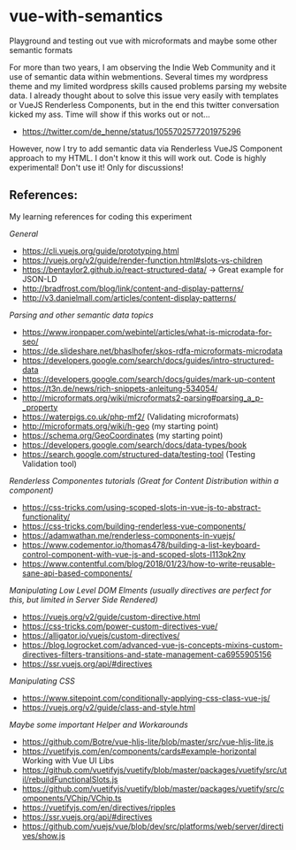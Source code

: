 # vue-with-semantics
Playground and testing out vue with microformats and maybe some other semantic formats

For more than two years, I am observing the Indie Web Community and it use of semantic data within webmentions. Several times my wordpress theme and my limited wordpress skills caused problems parsing my website data. I already thought about to solve this issue very easily with templates or VueJS Renderless Components, but in the end this twitter conversation kicked my ass. Time will show if this works out or not...
* https://twitter.com/de_henne/status/1055702577201975296

However, now I try to add semantic data via Renderless VueJS Component approach to my HTML. I don't know it this will work out. Code is highly experimental! Don't use it! Only for discussions!

## References:

My learning references for coding this experiment

_General_
* https://cli.vuejs.org/guide/prototyping.html
* https://vuejs.org/v2/guide/render-function.html#slots-vs-children
* https://bentaylor2.github.io/react-structured-data/ -> Great example for JSON-LD
* http://bradfrost.com/blog/link/content-and-display-patterns/
* http://v3.danielmall.com/articles/content-display-patterns/

_Parsing and other semantic data topics_
* https://www.ironpaper.com/webintel/articles/what-is-microdata-for-seo/
* https://de.slideshare.net/bhaslhofer/skos-rdfa-microformats-microdata
* https://developers.google.com/search/docs/guides/intro-structured-data
* https://developers.google.com/search/docs/guides/mark-up-content
* https://t3n.de/news/rich-snippets-anleitung-534054/
* http://microformats.org/wiki/microformats2-parsing#parsing_a_p-_property
* https://waterpigs.co.uk/php-mf2/ (Validating microformats)
* http://microformats.org/wiki/h-geo (my starting point)
* https://schema.org/GeoCoordinates (my starting point)
* https://developers.google.com/search/docs/data-types/book
* https://search.google.com/structured-data/testing-tool (Testing Validation tool)

_Renderless Componentes tutorials (Great for Content Distribution within a component)_
* https://css-tricks.com/using-scoped-slots-in-vue-js-to-abstract-functionality/
* https://css-tricks.com/building-renderless-vue-components/
* https://adamwathan.me/renderless-components-in-vuejs/
* https://www.codementor.io/thomas478/building-a-list-keyboard-control-component-with-vue-js-and-scoped-slots-l113pk2ny
* https://www.contentful.com/blog/2018/01/23/how-to-write-reusable-sane-api-based-components/

_Manipulating Low Level DOM Elments (usually directives are perfect for this, but limited in Server Side Rendered)_
* https://vuejs.org/v2/guide/custom-directive.html
* https://css-tricks.com/power-custom-directives-vue/
* https://alligator.io/vuejs/custom-directives/
* https://blog.logrocket.com/advanced-vue-js-concepts-mixins-custom-directives-filters-transitions-and-state-management-ca6955905156
* https://ssr.vuejs.org/api/#directives

_Manipulating CSS_
* https://www.sitepoint.com/conditionally-applying-css-class-vue-js/
* https://vuejs.org/v2/guide/class-and-style.html

_Maybe some important Helper and Workarounds_
* https://github.com/Botre/vue-hljs-lite/blob/master/src/vue-hljs-lite.js
* https://vuetifyjs.com/en/components/cards#example-horizontal  Working with Vue UI Libs
* https://github.com/vuetifyjs/vuetify/blob/master/packages/vuetify/src/util/rebuildFunctionalSlots.js
* https://github.com/vuetifyjs/vuetify/blob/master/packages/vuetify/src/components/VChip/VChip.ts
* https://vuetifyjs.com/en/directives/ripples
* https://ssr.vuejs.org/api/#directives
* https://github.com/vuejs/vue/blob/dev/src/platforms/web/server/directives/show.js
